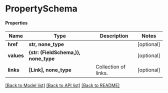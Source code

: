# PropertySchema

#### Properties
Name | Type | Description | Notes
------------ | ------------- | ------------- | -------------
**href** | **str, none_type** |  | [optional] 
**values** | **{str: (FieldSchema,)}, none_type** |  | [optional] 
**links** | **[Link], none_type** | Collection of links. | [optional] 

[[Back to Model list]](../README.md#documentation-for-models) [[Back to API list]](../README.md#documentation-for-api-endpoints) [[Back to README]](../README.md)

